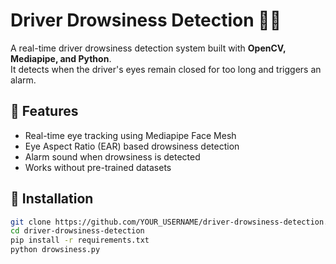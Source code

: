 # Driver Drowsiness Detection 🚗💤

A real-time driver drowsiness detection system built with **OpenCV, Mediapipe, and Python**.  
It detects when the driver's eyes remain closed for too long and triggers an alarm.

## 🔹 Features
- Real-time eye tracking using Mediapipe Face Mesh
- Eye Aspect Ratio (EAR) based drowsiness detection
- Alarm sound when drowsiness is detected
- Works without pre-trained datasets




## 🔹 Installation
```bash
git clone https://github.com/YOUR_USERNAME/driver-drowsiness-detection.git
cd driver-drowsiness-detection
pip install -r requirements.txt
python drowsiness.py


